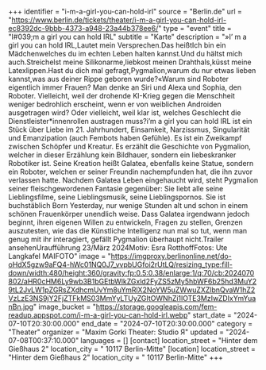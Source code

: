 +++
identifier = "i-m-a-girl-you-can-hold-irl"
source = "Berlin.de"
url = "https://www.berlin.de/tickets/theater/i-m-a-girl-you-can-hold-irl-ec8392dc-9bbb-4373-a948-23a44b378ee6/"
type = "event"
title = "I#039;m a girl you can hold IRL"
subtitle = "Karte"
description = "»I’ m a girl you can hold IRL,Lautet mein Versprechen.Das heißtIch bin ein Mädchenwelches du im echten Leben halten kannst.Und du hältst mich auch.Streichelst meine Silikonarme,liebkost meinen Drahthals,küsst meine Latexlippen.Hast du dich mal gefragt,Pygmalion,warum du nur etwas lieben kannst,was aus deiner Rippe geboren wurde?«Warum sind Roboter eigentlich immer Frauen? Man denke an Siri und Alexa und Sophia, den Roboter. Vielleicht, weil der drohende KI-Krieg gegen die Menschheit weniger bedrohlich erscheint, wenn er von weiblichen Androiden ausgetragen wird? Oder vielleicht, weil klar ist, welches Geschlecht die Dienstleister*innenrollen austragen muss?i’m a girl you can hold IRL ist ein Stück über Liebe im 21. Jahrhundert, Einsamkeit, Narzissmus, Singularität und Emanzipation (auch Fembots haben Gefühle). Es ist ein Zweikampf zwischen Schöpfer und Kreatur. Es erzählt die Geschichte von Pygmalion, welcher in dieser Erzählung kein Bildhauer, sondern ein liebeskranker Robotiker ist. Seine Kreation heißt Galatea, ebenfalls keine Statue, sondern ein Roboter, welchen er seiner Freundin nachempfunden hat, die ihn zuvor verlassen hatte. Nachdem Galatea Leben eingehaucht wird, steht Pygmalion seiner fleischgewordenen Fantasie gegenüber: Sie liebt alle seine Lieblingsfilme, seine Lieblingsmusik, seine Lieblingspornos. Sie ist buchstäblich Born Yesterday, nur wenige Stunden alt und schon in einem schönen Frauenkörper unendlich weise. Dass Galatea irgendwann jedoch beginnt, ihren eigenen Willen zu entwickeln, Fragen zu stellen, Grenzen auszutesten, wie das die Künstliche Intelligenz nun mal so tut, wenn man genug mit ihr interagiert, gefällt Pygmalion überhaupt nicht.Trailer ansehenUraufführung 23/März 2024Motiv: Esra RotthoffFotos: Ute Langkafel MAIFOTO"
image = "https://imgproxy.berlinonline.net/do-oHdX5gzw9aFQ4-hWc01NQ0J7_vvpbUGfoi2rUtLQ/resizing_type:fill-down/width:480/height:360/gravity:fp:0.5:0.38/enlarge:1/q:70/cb:2024070802/aHR0cHM6Ly9wb3B1bGEtbWlkZGxld2FyZS5zMy5hbWF6b25hd3MuY29tL2JvLW1pZGRsZXdhcmUvYm8uYmRlX2NoYW5uZWwuZXZlbnQvaW1hZ2VzLzE3NS9jY2FjZTFkMS03MmYyLTUyZGItOWNhZi1lOTE3MzIwZDIxYmYuanBn.jpg"
image_bucket = "https://storage.googleapis.com/fem-readup.appspot.com/i-m-a-girl-you-can-hold-irl.webp"
start_date = "2024-07-10T20:30:00.000"
end_date = "2024-07-10T20:30:00.000"
category = "Theater"
organizer = "Maxim Gorki Theater: Studio Я"
updated = "2024-07-08T00:37:10.000"
languages = []
[contact]
location_street = "Hinter dem Gießhaus 2"
location_city = " 10117 Berlin-Mitte"
[location]
location_street = "Hinter dem Gießhaus 2"
location_city = " 10117 Berlin-Mitte"
+++